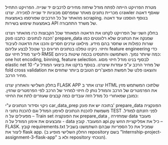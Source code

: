 מטרת הפרויקט הייתה לפתח מודל שיחזה מחירים לרכבים יד שנייה.
הפרויקט התחיל מכריית נתונים מאתר שמפרסם מכוניות יד שנייה למכירה. יצרנו crawler שאסף דאטה מהאתר על כל הרכבים שפורסמו באמצעות scraping.
בנוסף הוספנו עוד דאטה באמצעות שימוש בשירות API של משרד התחבורה.
 
בחלק השני של הפרויקט לקחנו את הדאטה המאוחד שכל הקבוצות כרו מהאתר ויצרנו הכנה לנתונים: כתבנו פונק' prepare_data שמנקה את הנתונים שלא רלוונטים כמו שורות כפולות או שחסר בהם מידע. מילאנו ערכים חסרים והכנו את הדאטה לעיבוד וחיזוי. ניקינו טפלנו בנתונים חריגים כך שנוכל לבצע עליהם feature engineering כדי לייצר מודל חיזוי עם RMSE כמה שיותר נמוך. השתמשנו והתנסינו בכמה שיטות ביניהם: one hot encoding, binning, feature selection. לבסוף בנינו מודל חיזוי מסוג elastic net של מחיר הרכב ע"פ עמדות שיצרנו. 
בנוסף בדקנו את ביצועי המודל ע"י 10 fold cross validation והוצאנו פלט של חמשת הפאצ'רים הטובים ביותר שחוזים את מחיר הרכב. 

בחלק השלישי והאחרון יצרנו FLASK APP יצרנו אתר ב HTML שלתוכו המשתמש מזין את הפרמטרים של הרכב והמודל נותן לו חיזוי למחיר של הרכב לפי הפרמטרים שהזין. 
כמובן שמאחורי כל מודל הזה עובדים כמה קבצים שעוזרים לתת את החיזוי: 

ניקוי וסידור הנתונים ע"י car_data_prep בתוכה יש את פונק' prepare_data הפונקציה משמשת להכנת הנתונים לאימון המודל וגם להכנת נתוני ה TEST לפני הזנתם למודל. מפעילים על ה – Train set את הפונקציה prepare_data , שמחזירה data מעובד ומבצעים את אימון המודל על ה - data המעובד. 
קובץ api.py שnכיל את אפליקציית ה – FLASK.
קובץ requirements.txt שמכיל את כל הספריות שבהם השתמשנו בשביל ליצור את flask app. 
(החלק השלישי מופיע ב repository בשם "Internship-project-assignment-3-flask-app" ולא ב repository הנוכחי).
